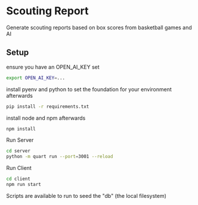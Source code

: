 # Scouting Report 
Generate scouting reports based on box scores from basketball games and AI
## Setup
ensure you have an OPEN_AI_KEY set
```bash
export OPEN_AI_KEY=...
```

install pyenv and python to set the foundation for your environment
afterwards
```bash
pip install -r requirements.txt
```

install node and npm
afterwards
```bash
npm install
```


Run Server

```bash
cd server
python -m quart run --port=3001 --reload
```

Run Client
```bash
cd client
npm run start
```

Scripts are available to run to seed the "db" (the local filesystem)
